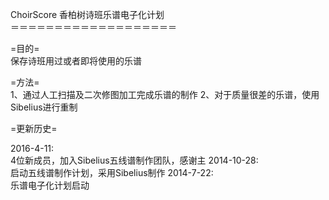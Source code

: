 ChoirScore
香柏树诗班乐谱电子化计划<br>
＝＝＝＝＝＝＝＝＝＝＝＝＝＝＝＝＝＝＝

=目的=<br>
保存诗班用过或者即将使用的乐谱

=方法=<br>
1、通过人工扫描及二次修图加工完成乐谱的制作
2、对于质量很差的乐谱，使用Sibelius进行重制

=更新历史=

2016-4-11:<br>
4位新成员，加入Sibelius五线谱制作团队，感谢主
2014-10-28:<br>
启动五线谱制作计划，采用Sibelius制作
2014-7-22:<br>
乐谱电子化计划启动
